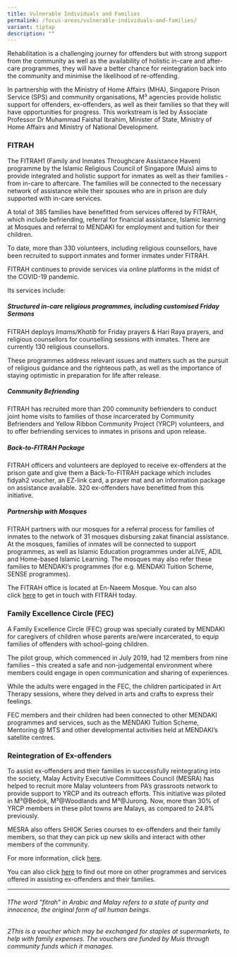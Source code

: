 ```yaml
---
title: Vulnerable Individuals and Families
permalink: /focus-areas/vulnerable-individuals-and-families/
variant: tiptap
description: ""
---
```

<p>Rehabilitation is a challenging journey for offenders but with strong support from the community as well as the availability of holistic in-care and after-care programmes, they will have a better chance for reintegration back into the community and minimise the likelihood of re-offending.</p><p>In partnership with the Ministry of Home Affairs (MHA), Singapore Prison Service (SPS) and community organisations, M³ agencies provide holistic support for offenders, ex-offenders, as well as their families so that they will have opportunities for progress. This workstream is led by Associate Professor Dr Muhammad Faishal Ibrahim, Minister of State, Ministry of Home Affairs and Ministry of National Development.</p><h3><strong>FITRAH</strong></h3><p>The FITRAH1&nbsp;(Family and Inmates Throughcare Assistance Haven) programme by the Islamic Religious Council of Singapore (Muis) aims to provide integrated and holistic support for inmates as well as their families - from in-care to aftercare. The families will be connected to the necessary network of assistance while their spouses who are in prison are duly supported with in-care services.</p><p>A total of 385 families have benefitted from services offered by FITRAH, which include befriending, referral for financial assistance, Islamic learning at Mosques and referral to MENDAKI for employment and tuition for their children.</p><p>To date, more than 330 volunteers, including religious counsellors, have been recruited to support inmates and former inmates under FITRAH.</p><p>FITRAH continues to provide services via online platforms in the midst of the COVID-19 pandemic.</p><p>Its services include:</p><h5><strong>Structured in-care religious programmes, including customised Friday Sermons</strong></h5><p>FITRAH deploys&nbsp;<em>Imams/Khatib</em>&nbsp;for Friday prayers &amp; Hari Raya prayers, and religious counsellors for counselling sessions with inmates. There are currently 130 religious counsellors.</p><p>These programmes address relevant issues and matters such as the pursuit of religious guidance and the righteous path, as well as the importance of staying optimistic in preparation for life after release.</p><h5><strong>Community Befriending</strong></h5><p>FITRAH has recruited more than 200 community befrienders to conduct joint home visits to families of those incarcerated by Community Befrienders and Yellow Ribbon Community Project (YRCP) volunteers, and to offer befriending services to inmates in prisons and upon release.</p><h5><strong>Back-to-FITRAH Package</strong></h5><p>FITRAH officers and volunteers are deployed to receive ex-offenders at the prison gate and give them a Back-To-FITRAH package which includes fidyah2&nbsp;voucher, an EZ-link card, a prayer mat and an information package on assistance available. 320 ex-offenders have benefitted from this initiative.</p><h5><strong>Partnership with Mosques</strong></h5><p>FITRAH partners with our mosques for a referral process for families of inmates to the network of 31 mosques disbursing zakat financial assistance. At the mosques, families of inmates will be connected to support programmes, as well as Islamic Education programmes under aLIVE, ADIL and Home-based Islamic Learning. The mosques may also refer these families to MENDAKI’s programmes (for e.g. MENDAKI Tuition Scheme, SENSE programmes).</p><p>The FITRAH office is located at En-Naeem Mosque. You can also click&nbsp;<a href="https://www.facebook.com/Fitrah-Family-and-Inmates-ThRoughcare-Assistance-Haven-400985470741061/" rel="noopener noreferrer nofollow" target="_blank"><u>here</u></a>&nbsp;to get in touch with FITRAH today.</p><h3><strong>Family Excellence Circle (FEC)</strong></h3><p>A Family Excellence Circle (FEC) group was specially curated by MENDAKI for caregivers of children whose parents are/were incarcerated, to equip families of offenders with school-going children.</p><p>The pilot group, which commenced in July 2019, had 12 members from nine families – this created a safe and non-judgemental environment where members could engage in open communication and sharing of experiences.</p><p>While the adults were engaged in the FEC, the children participated in Art Therapy sessions, where they delved in arts and crafts to express their feelings.</p><p>FEC members and their children had been connected to other MENDAKI programmes and services, such as the MENDAKI Tuition Scheme, Mentoring @ MTS and other developmental activities held at MENDAKI’s satellite centres.</p><h3><strong>Reintegration of Ex-offenders</strong></h3><p>To assist ex-offenders and their families in successfully reintegrating into the society, Malay Activity Executive Committees Council (MESRA) has helped to recruit more Malay volunteers from PA’s grassroots network to provide support to YRCP and its outreach efforts. This initiative was piloted in M³@Bedok, M³@Woodlands and M³@Jurong. Now, more than 30% of YRCP members in these pilot towns are Malays, as compared to 24.8% previously.</p><p>MESRA also offers SHIOK Series courses to ex-offenders and their family members, so that they can pick up new skills and interact with other members of the community.</p><p>For more information, click&nbsp;<a href="https://msha.ke/fitrahsg" rel="noopener noreferrer nofollow" target="_blank"><u>here</u></a>.</p><p>You can also click&nbsp;<a href="https://staging-mci-m3.netlify.app/images/PDF/MMO_Network_Directory_of_Programmes_and%20Services_840KB.pdf" class="no-pdf-icon" rel="noopener noreferrer nofollow" target="_blank"><u>here</u></a>&nbsp;to find out more on other programmes and services offered in assisting ex-offenders and their families.</p><hr><h6><em>1The word “fitrah” in Arabic and Malay refers to a state of purity and innocence, the original form of all human beings.</em></h6><p></p><h6><em>2This is a voucher which may be exchanged for staples at supermarkets, to help with family expenses. The vouchers are funded by Muis through community funds which it manages.</em></h6><p></p>